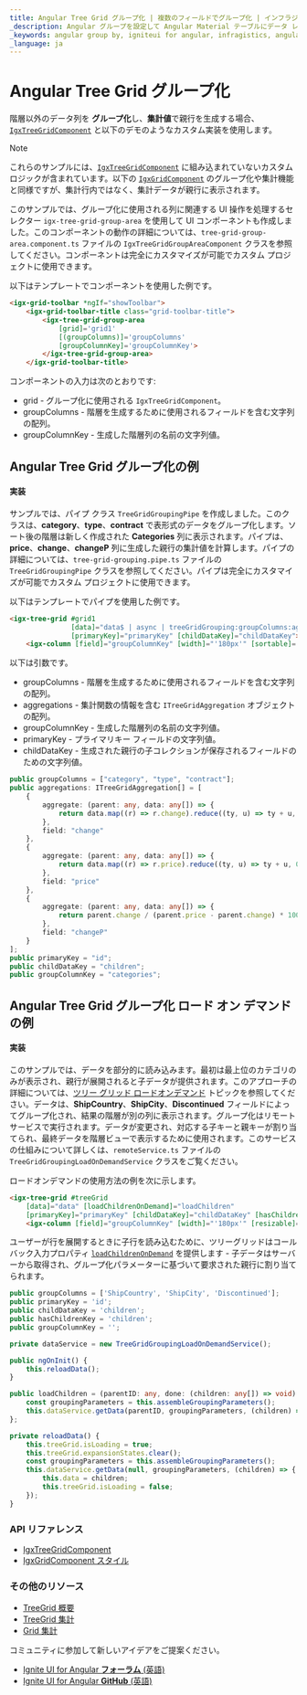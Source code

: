 ```yaml
---
title: Angular Tree Grid グループ化 | 複数のフィールドでグループ化 | インフラジスティックス
_description: Angular グループを設定して Angular Material テーブルにデータ レコードを視覚化し、グループ化されたデータを個別の列グループに視覚化できます。
_keywords: angular group by, igniteui for angular, infragistics, angular グループ化, インフラジスティックス
_language: ja
---
```


# Angular Tree Grid グループ化

階層以外のデータ列を **グループ化**し、**集計値**で親行を生成する場合、[`IgxTreeGridComponent`]({environment:angularApiUrl}/classes/igxtreegridcomponent.html) と以下のデモのようなカスタム実装を使用します。

> [!NOTE]
> これらのサンプルには、[`IgxTreeGridComponent`]({environment:angularApiUrl}/classes/igxtreegridcomponent.html) に組み込まれていないカスタム ロジックが含まれています。以下の [`IgxGridComponent`]({environment:angularApiUrl}/classes/igxgridcomponent.html) のグループ化や集計機能と同様ですが、集計行内ではなく、集計データが親行に表示されます。

このサンプルでは、グループ化に使用される列に関連する UI 操作を処理するセレクター `igx-tree-grid-group-area` を使用して UI コンポーネントも作成しました。このコンポーネントの動作の詳細については、`tree-grid-group-area.component.ts` ファイルの `IgxTreeGridGroupAreaComponent` クラスを参照してください。コンポーネントは完全にカスタマイズが可能でカスタム プロジェクトに使用できます。

以下はテンプレートでコンポーネントを使用した例です。

```html
<igx-grid-toolbar *ngIf="showToolbar">
    <igx-grid-toolbar-title class="grid-toolbar-title">
        <igx-tree-grid-group-area
            [grid]='grid1'
            [(groupColumns)]='groupColumns'
            [groupColumnKey]='groupColumnKey'>
        </igx-tree-grid-group-area>
    </igx-grid-toolbar-title>
```

コンポーネントの入力は次のとおりです:
- grid - グループ化に使用される `IgxTreeGridComponent`。
- groupColumns - 階層を生成するために使用されるフィールドを含む文字列の配列。
- groupColumnKey - 生成した階層列の名前の文字列値。

## Angular Tree Grid グループ化の例

<code-view style="height:850px" 
           data-demos-base-url="{environment:lobDemosBaseUrl}" 
           iframe-src="{environment:lobDemosBaseUrl}/treegrid-finjs" alt="Angular Tree Grid グループ化の例">
</code-view>

<div class="divider--half"></div>

#### 実装

サンプルでは、パイプ クラス `TreeGridGroupingPipe` を作成しました。このクラスは、**category**、**type**、**contract** で表形式のデータをグループ化します。ソート後の階層は新しく作成された **Categories** 列に表示されます。パイプは、**price**、**change**、**changeP** 列に生成した親行の集計値を計算します。パイプの詳細については、`tree-grid-grouping.pipe.ts` ファイルの `TreeGridGroupingPipe` クラスを参照してください。パイプは完全にカスタマイズが可能でカスタム プロジェクトに使用できます。

以下はテンプレートでパイプを使用した例です。

```html
<igx-tree-grid #grid1 
               [data]="data$ | async | treeGridGrouping:groupColumns:aggregations:groupColumnKey:primaryKey:childDataKey"
               [primaryKey]="primaryKey" [childDataKey]="childDataKey">
    <igx-column [field]="groupColumnKey" [width]="'180px'" [sortable]='true' [resizable]='true' [disableHiding]="true"></igx-column>
```

以下は引数です。
- groupColumns - 階層を生成するために使用されるフィールドを含む文字列の配列。
- aggregations - 集計関数の情報を含む `ITreeGridAggregation` オブジェクトの配列。
- groupColumnKey - 生成した階層列の名前の文字列値。
- primaryKey - プライマリキー フィールドの文字列値。
- childDataKey - 生成された親行の子コレクションが保存されるフィールドのための文字列値。

```typescript
public groupColumns = ["category", "type", "contract"];
public aggregations: ITreeGridAggregation[] = [
    {
        aggregate: (parent: any, data: any[]) => {
            return data.map((r) => r.change).reduce((ty, u) => ty + u, 0);
        },
        field: "change"
    },
    {
        aggregate: (parent: any, data: any[]) => {
            return data.map((r) => r.price).reduce((ty, u) => ty + u, 0);
        },
        field: "price"
    },
    {
        aggregate: (parent: any, data: any[]) => {
            return parent.change / (parent.price - parent.change) * 100;
        },
        field: "changeP"
    }
];
public primaryKey = "id";
public childDataKey = "children";
public groupColumnKey = "categories";
```

## Angular Tree Grid グループ化 ロード オン デマンドの例

<code-view style="height:850px" 
           data-demos-base-url="{environment:demosBaseUrl}" 
           iframe-src="{environment:demosBaseUrl}/tree-grid/treegrid-group-by-load-on-demand" alt="Angular Tree Grid グループ化 ロード オン デマンドの例">
</code-view>

<div class="divider--half"></div>

#### 実装

このサンプルでは、データを部分的に読み込みます。最初は最上位のカテゴリのみが表示され、親行が展開されると子データが提供されます。このアプローチの詳細については、[ツリー グリッド ロードオンデマンド](load-on-demand.md) トピックを参照してください。データは、**ShipCountry**、**ShipCity**、**Discontinued** フィールドによってグループ化され、結果の階層が別の列に表示されます。グループ化はリモート サービスで実行されます。データが変更され、対応する子キーと親キーが割り当てられ、最終データを階層ビューで表示するために使用されます。このサービスの仕組みについて詳しくは、`remoteService.ts` ファイルの `TreeGridGroupingLoadOnDemandService` クラスをご覧ください。

ロードオンデマンドの使用方法の例を次に示します。

```html
<igx-tree-grid #treeGrid
    [data]="data" [loadChildrenOnDemand]="loadChildren"
    [primaryKey]="primaryKey" [childDataKey]="childDataKey" [hasChildrenKey]="hasChildrenKey">
    <igx-column [field]="groupColumnKey" [width]="'180px'" [resizable]='true' [disableHiding]="true"></igx-column>
```

ユーザーが行を展開するときに子行を読み込むために、ツリーグリッドはコールバック入力プロパティ [`loadChildrenOnDemand`]({environment:angularApiUrl}/classes/igxtreegridcomponent.html#loadchildrenondemand) を提供します - 子データはサーバーから取得され、グループ化パラメーターに基づいて要求された親行に割り当てられます。

```typescript
public groupColumns = ['ShipCountry', 'ShipCity', 'Discontinued'];
public primaryKey = 'id';
public childDataKey = 'children';
public hasChildrenKey = 'children';
public groupColumnKey = '';

private dataService = new TreeGridGroupingLoadOnDemandService();

public ngOnInit() {
    this.reloadData();
}

public loadChildren = (parentID: any, done: (children: any[]) => void) => {
    const groupingParameters = this.assembleGroupingParameters();
    this.dataService.getData(parentID, groupingParameters, (children) => done(children));
};

private reloadData() {
    this.treeGrid.isLoading = true;
    this.treeGrid.expansionStates.clear();
    const groupingParameters = this.assembleGroupingParameters();
    this.dataService.getData(null, groupingParameters, (children) => {
        this.data = children;
        this.treeGrid.isLoading = false;
    });
}
```

### API リファレンス

<div class="divider--half"></div>

* [IgxTreeGridComponent]({environment:angularApiUrl}/classes/igxtreegridcomponent.html)
* [IgxGridComponent スタイル]({environment:sassApiUrl}/#function-igx-grid-theme)

### その他のリソース

<div class="divider--half"></div>

* [TreeGrid 概要](tree-grid.md)
* [TreeGrid 集計](summaries.md)
* [Grid 集計](../grid/summaries.md)

<div class="divider--half"></div>
コミュニティに参加して新しいアイデアをご提案ください。

* [Ignite UI for Angular **フォーラム** (英語) ](https://www.infragistics.com/community/forums/f/ignite-ui-for-angular)
* [Ignite UI for Angular **GitHub** (英語) ](https://github.com/IgniteUI/igniteui-angular)
